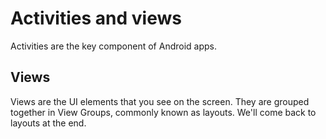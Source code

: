 # Activities and views

Activities are the key component of Android apps.


## Views

Views are the UI elements that you see on the screen. They are grouped together in View Groups, commonly known as layouts. We'll come back to layouts at the end.

